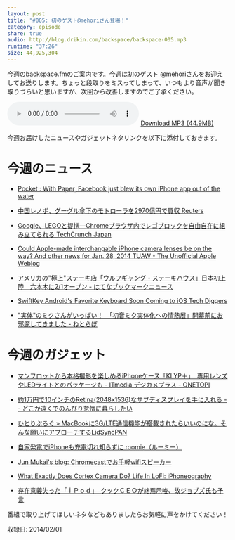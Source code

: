 ```yaml
---
layout: post
title: "#005: 初のゲスト@mehoriさん登場！"
category: episode
share: true
audio: http://blog.drikin.com/backspace/backspace-005.mp3
runtime: "37:26"
size: 44,925,304
---
```


今週のbackspace.fmのご案内です。今週は初のゲスト @mehoriさんをお迎えしてお送りします。ちょっと段取りをミスってしまって、いつもより音声が聞き取りづらいと思いますが、次回から改善しますのでご了承ください。

<audio src="http://blog.drikin.com/backspace/backspace-005.mp3" controls preload></audio>
[Download MP3 (44.9MB)](http://blog.drikin.com/backspace/backspace-005.mp3)

今週お届けしたニュースやガジェットネタリンクを以下に添付しておきます。

今週のニュース
=============
- [Pocket : With Paper, Facebook just blew its own iPhone app out of the water](http://getpocket.com/a/read/535412495)

- [中国レノボ、グーグル傘下のモトローラを2970億円で買収  Reuters](http://jp.reuters.com/article/topNews/idJPTYEA0S08520140130)

- [Google、LEGOと提携―Chromeブラウザ内でレゴブロックを自由自在に組み立てられる  TechCrunch Japan](http://jp.techcrunch.com/2014/01/29/20140128google-chrome-now-lets-you-play-with-lego-in-the-browser/)

- [Could Apple-made interchangable iPhone camera lenses be on the way? And other news for Jan. 28, 2014  TUAW - The Unofficial Apple Weblog](http://www.tuaw.com/2014/01/28/could-apple-made-interchangable-iphone-camera-lenses-be-on-the-w/?ncid=rss_truncated)

- [アメリカの"極上"ステーキ店「ウルフギャング・ステーキハウス」日本初上陸　六本木に2/1オープン - はてなブックマークニュース](http://hatenanews.com/articles/201401/18518)

- [SwiftKey Android's Favorite Keyboard Soon Coming to iOS  Tech Diggers](http://tech-diggers.com/swiftkey-androids-favorite-keyboard-soon-coming-to-ios/)

- ["実体"のミクさんがいっぱい！　「初音ミク実体化への情熱展」開幕前にお邪魔してきました - ねとらぼ](http://nlab.itmedia.co.jp/nl/articles/1401/31/news049.html)


今週のガジェット
===============
- [マンフロットから本格撮影を楽しめるiPhoneケース「KLYP＋」　専用レンズやLEDライトとのパッケージも - ITmedia デジカメプラス - ONETOPI](http://1topi.jp/curator/mazzo/1401/31/447467)

- [約1万円で10インチのRetina(2048x1536)なサブディスプレイを手に入れる -- どこか遠くでのんびり怠惰に暮らしたい](http://misc.mat2uken.net/blog/2013/12/04/got_retina_sub_display_10000yen.html)

- [ひとりぶろぐ » MacBookに3G/LTE通信機能が搭載されたらいいのにな。そんな願いにアプローチするLidSyncPAN](http://hitoriblog.com/?p=22316)

- [自家発電でiPhoneも充電切れ知らずに  roomie（ルーミー）](http://www.roomie.jp/sp/2014/01/133734/)

- [Jun Mukai's blog: Chromecastでお手軽wifiスピーカー](http://blog.jmuk.org/2014/01/chromecastwifi.html?spref=fb&m=1)

- [What Exactly Does Cortex Camera Do?  Life In LoFi: iPhoneography](http://lifeinlofi.com/2013/02/06/what-does-cortex-camera-do/)

- [存在意義失った「ｉＰｏｄ」　クックＣＥＯが終焉示唆、故ジョブズ氏も予言](http://www.sankeibiz.jp/express/news/140131/exb1401310004000-n1.htm)


番組で取り上げてほしいネタなどもありましたらお気軽に声をかけてください！

収録日: 2014/02/01

